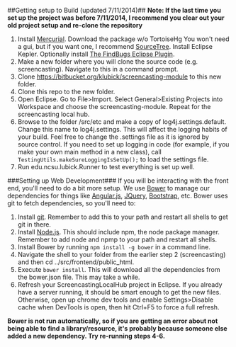 ##Getting setup to Build (updated 7/11/2014)##
**Note: If the last time you set up the project was before 7/11/2014, I recommend you clear out your old project setup and re-clone the repository**

1. Install [Mercurial](http://mercurial.selenic.com/downloads).  Download the package w/o TortoiseHg You won't need a gui, but if you want one, I recommend [SourceTree](http://www.sourcetreeapp.com/).  Install Eclipse Kepler.  Optionally install [The FindBugs Eclipse Plugin](http://findbugs.sourceforge.net/downloads.html).
2. Make a new folder where you will clone the source code (e.g. screencasting).  Navigate to this in a command prompt.
3. Clone https://bitbucket.org/klubick/screencasting-module to this new folder.
4. Clone this repo to the new folder.
5. Open Eclipse.  Go to File>Import.  Select General>Existing Projects into Workspace and choose the screencasting-module.  Repeat for the screencasting local hub.
6. Browse to the folder /src/etc and make a copy of log4j.settings.default.  Change this name to log4j.settings.  This will affect the logging habits of your build.  Feel free to change the .settings file as it is ignored by source control.  If you need to set up logging in code (for example, if you make your own main method in a new class), call `TestingUtils.makeSureLoggingIsSetUp();` to load the settings file.
7. Run edu.ncsu.lubick.Runner to test everything is set up well.

###Setting up Web Development###
If you will be interacting with the front end, you'll need to do a bit more setup.  We use [Bower](http://bower.io/) to manage our dependencies for things like [Angular.js](https://angularjs.org/), [JQuery](http://jquery.com/), [Bootstrap](http://getbootstrap.com/), etc.  Bower uses git to fetch dependencies, so you'll need to:

1.  Install [git](http://git-scm.com/downloads).  Remember to add this to your path and restart all shells to get git in there.
2.  Install [Node.js](http://nodejs.org/). This should include npm, the node package manager. Remember to add node and npmp to your path and restart all shells.
3.  Install Bower by running `npm install -g bower` in a command line.
4.  Navigate the shell to your folder from the earlier step 2 (screencasting) and then cd ../src/frontend/public_html.  
5.  Execute `bower install`.  This will download all the dependencies from the bower.json file.  This may take a while.
6.  Refresh your ScreencastingLocalHub project in Eclipse.  If you already have a server running, it should be smart enough to get the new files.  Otherwise, open up chrome dev tools and enable Settings>Disable cache when DevTools is open, then hit Ctrl+F5 to force a full refresh.

**Bower is not run automatically, so if you are getting an error about not being able to find a library/resource, it's probably because someone else added a new dependency.  Try re-running steps 4-6.**